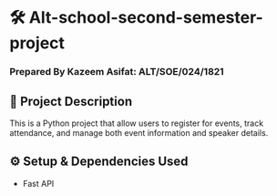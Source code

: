 # 🛠️ Alt-school-second-semester-project
### Prepared By Kazeem Asifat: ALT/SOE/024/1821

## 🧾 Project Description
This is a Python project that allow users to register for events, track attendance, and manage both event information and speaker details.

## ⚙️ Setup & Dependencies Used
  - Fast API
